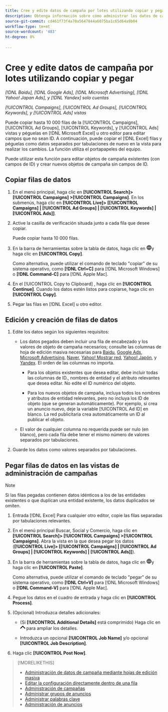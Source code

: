 ```yaml
---
title: Cree y edite datos de campaña por lotes utilizando copiar y pegar
description: Obtenga información sobre cómo administrar los datos de campaña por lotes mediante la función de copiar y pegar.
source-git-commit: cd461f73f4a70a5647844a6075ba1c65d64a9b04
workflow-type: tm+mt
source-wordcount: '483'
ht-degree: 0%

---
```


# Cree y edite datos de campaña por lotes utilizando copiar y pegar

*[!DNL Baidu], [!DNL Google Ads], [!DNL Microsoft Advertising], [!DNL Yahoo! Japan Ads], y [!DNL Yandex] solo cuentas*

*[!UICONTROL Campaigns], [!UICONTROL Ad Groups], [!UICONTROL Keywords], y [!UICONTROL Ads] vistas*

Puede copiar hasta 10 000 filas de la [!UICONTROL Campaigns], [!UICONTROL Ad Groups], [!UICONTROL Keywords], y [!UICONTROL Ads] vistas y péguelas en [!DNL Microsoft Excel] u otro editor para editar campos que no sean ID. A continuación, puede copiar el [!DNL Excel] filas y péguelas como datos separados por tabulaciones de nuevo en la vista para realizar los cambios. La función utiliza el portapapeles del equipo.

Puede utilizar esta función para editar objetos de campaña existentes (con campos de ID) y crear nuevos objetos de campaña sin campos de ID.

## Copiar filas de datos

1. En el menú principal, haga clic en **[!UICONTROL Search]> [!UICONTROL Campaigns] >[!UICONTROL Campaigns]**. En los submenús, haga clic en **[!UICONTROL Live]> \[[!UICONTROL Campaigns] \| [!UICONTROL Ad Groups] \| [!UICONTROL Keywords] \| [!UICONTROL Ads]\]**.

1. Active la casilla de verificación situada junto a cada fila que desee copiar.

   Puede copiar hasta 10 000 filas.

1. En la barra de herramientas sobre la tabla de datos, haga clic en ![Más](/help/search-social-commerce/assets/more.png "Más")y haga clic en **[!UICONTROL Copy]**.

   Como alternativa, puede utilizar el comando de teclado &quot;copiar&quot; de su sistema operativo, como **[!DNL Ctrl+C]** para [!DNL Microsoft Windows] o **[!DNL Command-C]** para [!DNL Apple Mac].

1. En el [!UICONTROL Copy to Clipboard] , haga clic en **[!UICONTROL Continue]**. Cuando los datos estén listos para copiarse, haga clic en **[!UICONTROL Copy]**.

1. Pegar las filas en [!DNL Excel] u otro editor.

## Edición y creación de filas de datos

1. Edite los datos según los siguientes requisitos:

   * Los datos pegados deben incluir una fila de encabezado y los valores de objeto de campaña necesarios; consulte las columnas de hoja de edición masiva necesarias para [Baidu](/help/search-social-commerce/campaign-management/bulksheets/bulksheet-data-formats/bulksheet-data-baidu.md), [Google Ads](/help/search-social-commerce/campaign-management/bulksheets/bulksheet-data-formats/bulksheet-data-google.md), [Microsoft Advertising](/help/search-social-commerce/campaign-management/bulksheets/bulksheet-data-formats/bulksheet-data-microsoft.md), [Naver](/help/search-social-commerce/campaign-management/bulksheets/bulksheet-data-formats/bulksheet-data-naver.md), [Yahoo! Mostrar red](/help/search-social-commerce/campaign-management/bulksheets/bulksheet-data-formats/bulksheet-data-yahoo-display-network.md), [Yahoo! Japón](/help/search-social-commerce/campaign-management/bulksheets/bulksheet-data-formats/bulksheet-data-yahoo-japan.md), y [Yandex](/help/search-social-commerce/campaign-management/bulksheets/bulksheet-data-formats/bulksheet-data-yandex.md). El orden de las columnas no importa.

      * Para los objetos existentes que desea editar, debe incluir todas las columnas de ID., nombres de entidad y el atributo relevantes que desea editar. No edite el ID numérico del objeto.

      * Para los nuevos objetos de campaña, incluya todos los nombres y atributos de entidad relevantes, pero no incluya los ID de objeto (que se generan automáticamente). Por ejemplo, si crea un anuncio nuevo, deje la variable [!UICONTROL Ad ID] en blanco. La red publicitaria crea automáticamente un ID al publicar el objeto.
   * El valor de cualquier columna no requerida puede ser nulo (en blanco), pero cada fila debe tener el mismo número de valores separados por tabulaciones.


1. Guarde los datos como valores separados por tabulaciones.

## Pegar filas de datos en las vistas de administración de campañas

>[!NOTE]
>
>Si las filas pegadas contienen datos idénticos a los de las entidades existentes o que duplican una entidad existente, los datos duplicados se omiten.

1. Entrada [!DNL Excel] Para cualquier otro editor, copie las filas separadas por tabulaciones relevantes.

1. En el menú principal Buscar, Social y Comercio, haga clic en **[!UICONTROL Search]> [!UICONTROL Campaigns] >[!UICONTROL Campaigns]**. Abra la vista en la que desea pegar los datos (**[!UICONTROL Live]> \[[!UICONTROL Campaigns] \| [!UICONTROL Ad Groups] \| [!UICONTROL Keywords] \| [!UICONTROL Ads]\]**).

1. En la barra de herramientas sobre la tabla de datos, haga clic en ![Más](/help/search-social-commerce/assets/more.png "Más")y haga clic en **[!UICONTROL Paste]**.

   Como alternativa, puede utilizar el comando de teclado &quot;pegar&quot; de su sistema operativo, como **[!DNL Ctrl+V]** para [!DNL Microsoft Windows] o **[!DNL Command-V]** para [!DNL Apple Mac].

1. Pegue los datos en el cuadro de entrada y haga clic en **[!UICONTROL Process]**.

1. (Opcional) Introduzca detalles adicionales:

   * (Si **[!UICONTROL Additional Details]** está comprimido) Haga clic en ![Abrir](/help/search-social-commerce/assets/chevron-up.png "Abrir") para ampliar los detalles.

   * Introduzca un opcional **[!UICONTROL Job Name]** y/o opcional **[!UICONTROL Job Description]**.

1. Haga clic **[!UICONTROL Post Now]**.


>[!MORELIKETHIS]
>
>* [Administración de datos de campaña mediante hojas de edición masiva](/help/search-social-commerce/campaign-management/bulksheets/bulksheet-about.md)
>* [Editar la configuración directamente dentro de una fila](/help/search-social-commerce/common-tasks/settings-edit-within-row.md)
>* [Administración de campañas](/help/search-social-commerce/campaign-management/campaigns/campaign-manage.md)
>* [Administrar grupos de anuncios](/help/search-social-commerce/campaign-management/campaigns/ad-group-manage.md)
>* [Administrar palabras clave](/help/search-social-commerce/campaign-management/campaigns/keyword-manage.md)
>* [Administración de anuncios](/help/search-social-commerce/campaign-management/campaigns/ad-manage.md)

